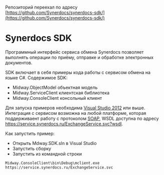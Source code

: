 
Репозиторий переехал по адресу [https://github.com/Synerdocs/synerdocs-sdk/](https://github.com/Synerdocs/synerdocs-sdk/)

# Synerdocs SDK
Программный интерфейс сервиса обмена Synerdocs позволяет выполнять операции по приёму, отправке и обработке электронных документов.

SDK включает в себя примеры кода работы с сервисом обмена на языке C#. Содержимое SDK:
 * Midway.ObjectModel объектная модель
 * Midway.ServiceClient клиентская библиотека
 * Midway.ConsoleClient консольный клиент

Для запуска примеров необходима [Visual Studio 2012](https://www.microsoft.com/ru-ru/download/details.aspx?id=30678) или выше. Интеграция с сервисом возможна на любой платформе, которая поддерживаент работу с протоколом [SOAP](https://ru.wikipedia.org/wiki/SOAP), WSDL доступна по адресу https://service.synerdocs.ru/ExchangeService.svc?wsdl.

Как запустить пример:
 * Открыть Mdway.SDK.sln в Visual Studio
 * Запустить сборку
 * Запустить из командной строки 
```
Midway.ConsoleClient\bin\Debug\mclient.exe https://service.synerdocs.ru/ExchangeService.svc
```
